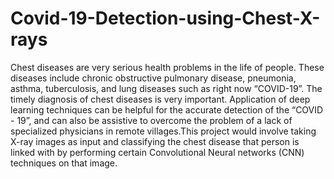 # Covid-19-Detection-using-Chest-X-rays
Chest diseases are very serious health problems in the life of people. These diseases  include chronic obstructive pulmonary disease, pneumonia, asthma, tuberculosis, and lung  diseases such as right now “COVID-19”. The timely diagnosis of chest diseases is very  important. Application of deep learning techniques can be helpful for the accurate detection of  the “COVID - 19”, and can also be assistive to overcome the problem of a lack of specialized  physicians in remote villages.This project would involve taking X-ray images as input and  classifying the chest disease that person is linked with by performing certain Convolutional  Neural networks (CNN) techniques on that image.
